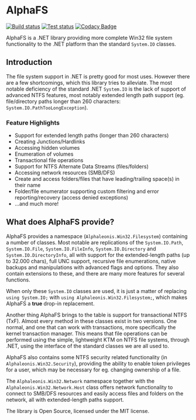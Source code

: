 # AlphaFS

[![Build status](https://ci.appveyor.com/api/projects/status/9kb175khv0k3rn7s?svg=true)](https://ci.appveyor.com/project/alphaleonis/alphafs/) [![Test status](https://img.shields.io/appveyor/tests/NZSmartie/coap-net-iu0to.svg)](https://ci.appveyor.com/project/alphaleonis/alphafs/build/tests) [![Codacy Badge](https://api.codacy.com/project/badge/Grade/9b3af141aae74656b6135413564b7e5d)](https://app.codacy.com/app/Yomodo/AlphaFS?utm_source=github.com&utm_medium=referral&utm_content=alphaleonis/AlphaFS&utm_campaign=badger)

AlphaFS is a .NET library providing more complete Win32 file system functionality to the .NET platform than the standard `System.IO` classes.

## Introduction

The file system support in .NET is pretty good for most uses. However there are a few shortcomings, which this library tries to alleviate. The most notable deficiency of the standard .NET `System.IO` is the lack of support of advanced NTFS features, most notably extended length path support (eg. file/directory paths longer than 260 characters: `System.IO.PathTooLongException`).

### Feature Highlights

* Support for extended length paths (longer than 260 characters)
* Creating Junctions/Hardlinks
* Accessing hidden volumes
* Enumeration of volumes
* Transactional file operations
* Support for NTFS Alternate Data Streams (files/folders)
* Accessing network resources (SMB/DFS)
* Create and access folders/files that have leading/trailing space(s) in their name
* Folder/file enumerator supporting custom filtering and error reporting/recovery (access denied exceptions)
* ...and much more!

## What does AlphaFS provide?

AlphaFS provides a namespace (`Alphaleonis.Win32.Filesystem`) containing a number of classes. Most notable
are replications of the `System.IO.Path`, `System.IO.File`, `System.IO.FileInfo`, `System.IO.Directory` and `System.IO.DirectoryInfo`, all with support for the extended-length paths (up to 32.000 chars), full UNC support,
recursive file enumerations, native backups and manipulations with advanced flags and options.
They also contain extensions to these, and there are many more features for several functions.

When only  these `System.IO` classes are used, it is just a matter of replacing `using System.IO;`
with `using Alphaleonis.Win32.Filesystem;`, which makes AlphaFS a **true** drop-in replacement.

Another thing AlphaFS brings to the table is support for transactional NTFS (TxF). Almost every method in
these classes exist in two versions. One normal, and one that can work with transactions, more specifically the
kernel transaction manager. This means that file operations can be performed using the simple, lightweight KTM 
on NTFS file systems, through .NET, using the interface of the standard classes we are all used to.

AlphaFS also contains some NTFS security related functionality (in `Alphaleonis.Win32.Security`), providing 
the ability to enable token privileges for a user, which may be necessary for eg. changing ownership of a file.

The `Alphaleonis.Win32.Network` namespace together with the `Alphaleonis.Win32.Network.Host` class offers
network functionality to connect to SMB/DFS resources and easily access files and folders on the network,
all with extended-length paths support.

The library is Open Source, licensed under the MIT license.
